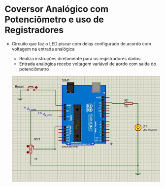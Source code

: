 # Coversor Analógico com Potenciômetro e uso de Registradores

* Circuito que faz o LED piscar com delay configurado de acordo com voltagem na entrada analógica
  * Realiza instruções diretamente para os registradores dados
  * Entrada analógica recebe voltagem variável de aordo com saida do potenciômetro
  
  ![](./Tarefa-03-Conv-analog-with-softpot.jpg)
 

<!--
By Alisson Cavalcante e Silva
03/10/2018
-->
